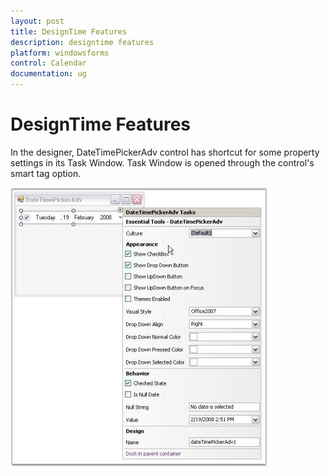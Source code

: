 ```yaml
---
layout: post
title: DesignTime Features
description: designtime features
platform: windowsforms
control: Calendar 
documentation: ug
---
```

# DesignTime Features

In the designer, DateTimePickerAdv control has shortcut for some property settings in its Task Window. Task Window is opened through the control's smart tag option.



![](Calendar_Images/Overview_img206.jpeg) 


